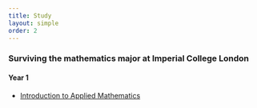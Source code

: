 ```yaml
---
title: Study
layout: simple
order: 2
---
```


### Surviving the mathematics major at Imperial College London
#### Year 1

 - [Introduction to Applied Mathematics](/study/notes/year_1/IAM)
